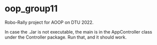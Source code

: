# oop_group11
Robo-Rally project for AOOP on DTU 2022.

In case the .Jar is not executable, the main is in the AppController class under the Controller package. Run that, and it should work.
